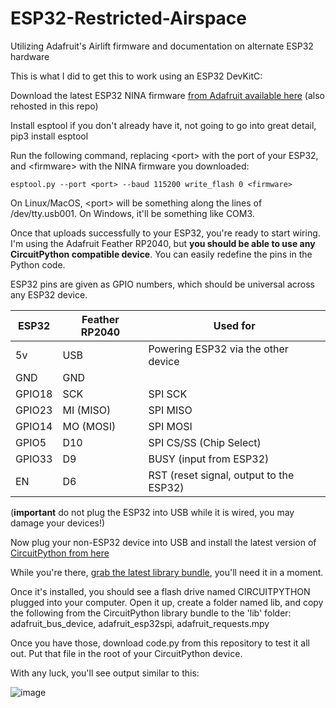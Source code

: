 # ESP32-Restricted-Airspace
Utilizing Adafruit's Airlift firmware and documentation on alternate ESP32 hardware


This is what I did to get this to work using an ESP32 DevKitC:

Download the latest ESP32 NINA firmware [from Adafruit available here](https://github.com/adafruit/nina-fw/releases/latest) (also rehosted in this repo)

Install esptool if you don't already have it, not going to go into great detail, pip3 install esptool

Run the following command, replacing \<port> with the port of your ESP32, and \<firmware> with the NINA firmware you downloaded:

`esptool.py --port <port> --baud 115200 write_flash 0 <firmware>`

On Linux/MacOS, \<port> will be something along the lines of /dev/tty.usb001. On Windows, it'll be something like COM3.

Once that uploads successfully to your ESP32, you're ready to start wiring. I'm using the Adafruit Feather RP2040, but **you should be able to use any CircuitPython compatible device**. You can easily redefine the pins in the Python code.

ESP32 pins are given as GPIO numbers, which should be universal across any ESP32 device. 

| ESP32  | Feather RP2040 | Used for                                |
|--------|----------------|-----------------------------------------|
| 5v     | USB            | Powering ESP32 via the other device     |
| GND    | GND            |                                         |
| GPIO18 | SCK            | SPI SCK                                 |
| GPIO23 | MI (MISO)      | SPI MISO                                |
| GPIO14 | MO (MOSI)      | SPI MOSI                                |
| GPIO5  | D10            | SPI CS/SS (Chip Select)                 |
| GPIO33 | D9             | BUSY (input from ESP32)                 |
| EN     | D6             | RST (reset signal, output to the ESP32) |

(**important** do not plug the ESP32 into USB while it is wired, you may damage your devices!)

Now plug your non-ESP32 device into USB and install the latest version of [CircuitPython from here](https://circuitpython.org/downloads)

While you're there, [grab the latest library bundle](https://circuitpython.org/libraries), you'll need it in a moment.

Once it's installed, you should see a flash drive named CIRCUITPYTHON plugged into your computer. Open it up, create a folder named lib, and copy the following from the CircuitPython library bundle to the 'lib' folder: adafruit_bus_device, adafruit_esp32spi, adafruit_requests.mpy

Once you have those, download code.py from this repository to test it all out. Put that file in the root of your CircuitPython device. 

With any luck, you'll see output similar to this:

![image](https://user-images.githubusercontent.com/6644803/139587016-3e966402-bc2f-4dcc-be83-cfb965f39584.png)


